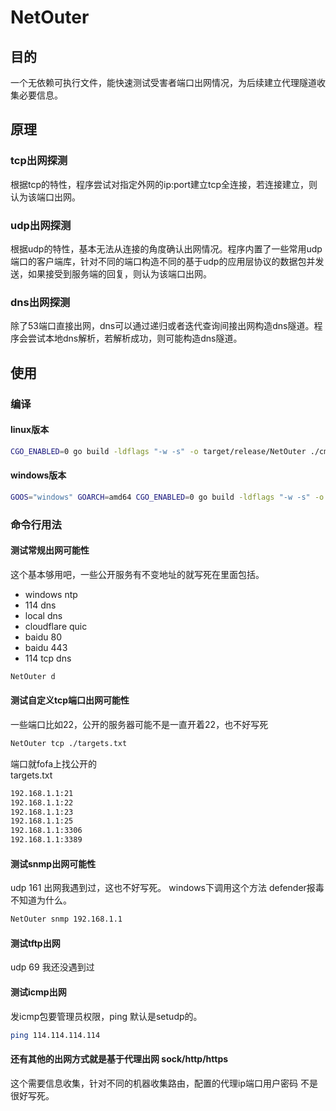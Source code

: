 # NetOuter

## 目的

一个无依赖可执行文件，能快速测试受害者端口出网情况，为后续建立代理隧道收集必要信息。

## 原理

### tcp出网探测

根据tcp的特性，程序尝试对指定外网的ip:port建立tcp全连接，若连接建立，则认为该端口出网。  

### udp出网探测

根据udp的特性，基本无法从连接的角度确认出网情况。程序内置了一些常用udp端口的客户端库，针对不同的端口构造不同的基于udp的应用层协议的数据包并发送，如果接受到服务端的回复，则认为该端口出网。

### dns出网探测

除了53端口直接出网，dns可以通过递归或者迭代查询间接出网构造dns隧道。程序会尝试本地dns解析，若解析成功，则可能构造dns隧道。

## 使用

### 编译

#### linux版本

```bash
CGO_ENABLED=0 go build -ldflags "-w -s" -o target/release/NetOuter ./cmd/netouter/main.go
```

#### windows版本

```bash
GOOS="windows" GOARCH=amd64 CGO_ENABLED=0 go build -ldflags "-w -s" -o target/release/NetOuter.exe ./cmd/netouter/main.go
```

### 命令行用法

#### 测试常规出网可能性

这个基本够用吧，一些公开服务有不变地址的就写死在里面包括。
- windows ntp  
- 114 dns
- local dns
- cloudflare quic
- baidu 80
- baidu 443
- 114 tcp dns


```bash
NetOuter d
```

#### 测试自定义tcp端口出网可能性

一些端口比如22，公开的服务器可能不是一直开着22，也不好写死

```bash
NetOuter tcp ./targets.txt
```

端口就fofa上找公开的  
targets.txt  

```texinfo
192.168.1.1:21
192.168.1.1:22
192.168.1.1:23
192.168.1.1:25
192.168.1.1:3306
192.168.1.1:3389
```

#### 测试snmp出网可能性

udp 161 出网我遇到过，这也不好写死。
windows下调用这个方法 defender报毒不知道为什么。

```bash
NetOuter snmp 192.168.1.1
```

#### 测试tftp出网

udp 69 我还没遇到过

#### 测试icmp出网

发icmp包要管理员权限，ping 默认是setudp的。

```bash
ping 114.114.114.114
```

#### 还有其他的出网方式就是基于代理出网 sock/http/https

这个需要信息收集，针对不同的机器收集路由，配置的代理ip端口用户密码
不是很好写死。




